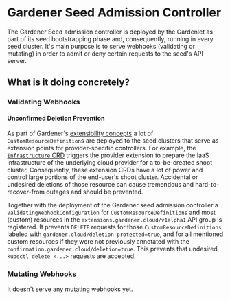 # Gardener Seed Admission Controller

The Gardener Seed admission controller is deployed by the Gardenlet as part of its seed bootstrapping phase and, consequently, running in every seed cluster.
It's main purpose is to serve webhooks (validating or mutating) in order to admit or deny certain requests to the seed's API server.

## What is it doing concretely?

### Validating Webhooks

#### Unconfirmed Deletion Prevention
As part of Gardener's [extensibility concepts](../extensions/overview.md) a lot of `CustomResourceDefinition`s are deployed to the seed clusters that serve as extension points for provider-specific controllers.
For example, the [`Infrastructure` CRD](../extensions/infrastructure.md) triggers the provider extension to prepare the IaaS infrastructure of the underlying cloud provider for a to-be-created shoot cluster.
Consequently, these extension CRDs have a lot of power and control large portions of the end-user's shoot cluster.
Accidental or undesired deletions of those resource can cause tremendous and hard-to-recover-from outages and should be prevented.

Together with the deployment of the Gardener seed admission controller a `ValidatingWebhookConfiguration` for `CustomResourceDefinitions` and most (custom) resources in the `extensions.gardener.cloud/v1alpha1` API group is registered.
It prevents `DELETE` requests for those `CustomResourceDefinitions` labeled with `gardener.cloud/deletion-protected=true`, and for all mentioned custom resources if they were not previously annotated with the `confirmation.gardener.cloud/deletion=true`.
This prevents that undesired `kubectl delete <...>` requests are accepted.

### Mutating Webhooks

It doesn't serve any mutating webhooks yet.
